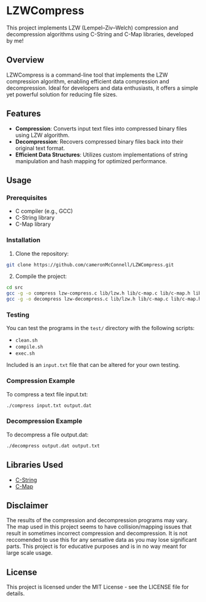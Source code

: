 # LZWCompress

This project implements LZW (Lempel–Ziv–Welch) compression and decompression algorithms using C-String and C-Map libraries, developed by me!

## Overview

LZWCompress is a command-line tool that implements the LZW compression algorithm, enabling efficient data compression and decompression. Ideal for developers and data enthusiasts, it offers a simple yet powerful solution for reducing file sizes.

## Features

- **Compression**: Converts input text files into compressed binary files using LZW algorithm.
- **Decompression**: Recovers compressed binary files back into their original text format.
- **Efficient Data Structures**: Utilizes custom implementations of string manipulation and hash mapping for optimized performance.

## Usage

### Prerequisites

- C compiler (e.g., GCC)
- C-String library
- C-Map library

### Installation

1. Clone the repository:

```bash
git clone https://github.com/cameronMcConnell/LZWCompress.git
```

2. Compile the project:

```bash
cd src
gcc -g -o compress lzw-compress.c lib/lzw.h lib/c-map.c lib/c-map.h lib/c-string.c lib/c-string.h
gcc -g -o decompress lzw-decompress.c lib/lzw.h lib/c-map.c lib/c-map.h lib/c-string.c lib/c-string.h
```

### Testing

You can test the programs in the `test/` directory with the following scripts:

* `clean.sh`
* `compile.sh`
* `exec.sh`

Included is an `input.txt` file that can be altered for your own testing.

### Compression Example
To compress a text file input.txt:

```bash
./compress input.txt output.dat
```

### Decompression Example
To decompress a file output.dat:

```bash
./decompress output.dat output.txt
```

## Libraries Used

* [C-String](https://github.com/cameronMcConnell/C-String)
* [C-Map](https://github.com/cameronMcConnell/C-Map)

## Disclaimer

The results of the compression and decompression programs may vary. The map used in this project seems to have
collision/mapping issues that result in sometimes incorrect compression and decompression. It is not reccomended to use
this for any sensative data as you may lose significant parts. This project is for educative purposes and is in no way
meant for large scale usage.

## License

This project is licensed under the MIT License - see the LICENSE file for details.
